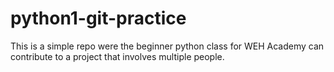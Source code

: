 # python1-git-practice

This is a simple repo were the beginner python class for WEH Academy can contribute to a project that involves multiple people.
